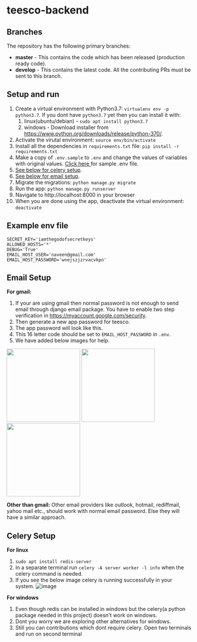 # teesco-backend

## Branches

The repository has the following primary branches:
* **master** - This contains the code which has been released (production ready code).
* **develop** - This contains the latest code. All the contributing PRs must be sent to this branch.


## Setup and run

1. Create a virtual environment with Python3.7: `virtualenv env -p python3.7`. If you dont have `python3.7` yet then you can install it with:
    1. linux(ubuntu/debian) - `sudo apt install python3.7`
    1. windows - Download installer from https://www.python.org/downloads/release/python-370/.
1. Activate the virutal environment: `source env/bin/activate`
1. Install all the dependencies in `requirements.txt` file: `pip install -r requirements.txt`
1. Make a copy of `.env.sample` to `.env` and change the values of variables with original values. [Click here ](#example-env-file) for sample .env file.
1. [See below for celery setup](#celery-setup).
1. [See below for email setup](#email-setup).
1. Migrate the migrations: `python manage.py migrate`
1. Run the app: `python manage.py runserver`
1. Navigate to http://localhost:8000 in your browser
1. When you are done using the app, deactivate the virtual environment: `deactivate`


## Example env file  

```
SECRET_KEY='iamthegodofsecretkeys'
ALLOWED_HOSTS='*'
DEBUG='True'
EMAIL_HOST_USER='naveen@gmail.com'
EMAIL_HOST_PASSWORD='wnejszjzrvacvkpn'
```


## Email Setup

**For gmail:**

1. If your are using gmail then normal password is not enough to send email through django email package. You have to enable two step verification in https://myaccount.google.com/security.
1. Then generate a new app password for teesco.
1. The app password will look like this.
1. This 16 letter code should be set to `EMAIL_HOST_PASSWORD` in `.env`.
1. We have added below images for help.

<img src='https://user-images.githubusercontent.com/33046846/81901877-d6f5d400-95dc-11ea-85de-d7809d85ccdb.png' width='200px' height='200px' /> <img src='https://user-images.githubusercontent.com/33046846/81902570-f3ded700-95dd-11ea-8a42-0eb44f1e195f.png' height='200px' width='200px'/> <img src='https://user-images.githubusercontent.com/33046846/81902642-183ab380-95de-11ea-9c95-86940d2f0b42.png' height='200px' width='200px'/>

**Other than gmail:**
Other email providers like outlook, hotmail, rediffmail, yahoo mail etc., should work with normal email password. Else they will have a similar approach.


## Celery Setup

**For linux**
1. `sudo apt install redis-server`
1. In a separate terminal run `celery -A server worker -l info` when the celery command is needed.
1. If you see the below image celery is running successfully in your system.
![image](https://user-images.githubusercontent.com/33046846/81906947-add94180-95e4-11ea-9706-714317a15d42.png)


**For windows**
1. Even though redis can be installed in windows but the celery(a python package needed in this project) doesn't work on windows. 
1. Dont you worry we are exploring other alternatives for windows. 
1. Still you can contributions which dont require celery. 
Open two terminals and run  on second terminal



